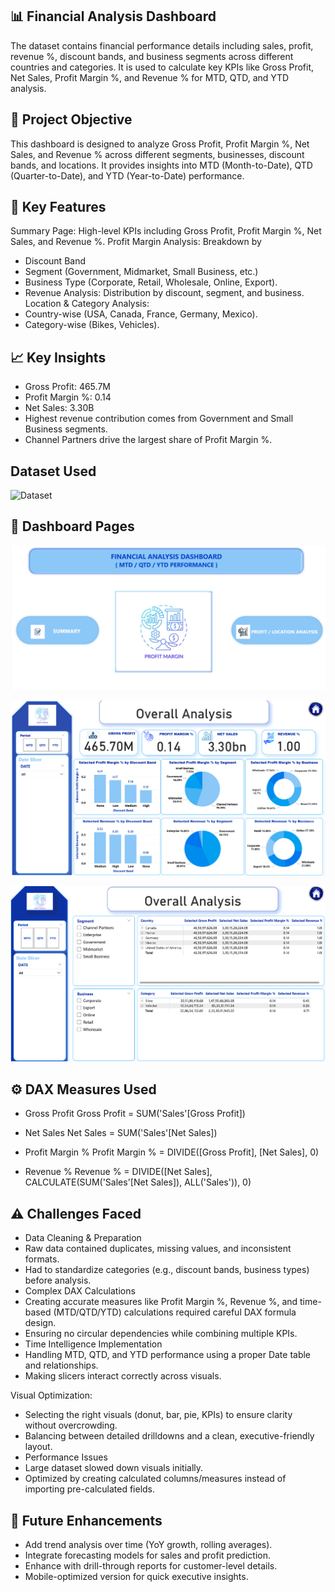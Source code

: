 ## 📊 Financial Analysis Dashboard
The dataset contains financial performance details including sales, profit, revenue %, discount bands, and business segments across different countries and categories. It is used to calculate key KPIs like Gross Profit, Net Sales, Profit Margin %, and Revenue % for MTD, QTD, and YTD analysis.

## 📌 Project Objective
This dashboard is designed to analyze Gross Profit, Profit Margin %, Net Sales, and Revenue % across different segments, businesses, discount bands, and locations.
It provides insights into MTD (Month-to-Date), QTD (Quarter-to-Date), and YTD (Year-to-Date) performance.

## 🔑 Key Features
 Summary Page: High-level KPIs including Gross Profit, Profit Margin %, Net Sales, and Revenue %.
 Profit Margin Analysis: Breakdown by
- Discount Band
- Segment (Government, Midmarket, Small Business, etc.)
- Business Type (Corporate, Retail, Wholesale, Online, Export).
- Revenue Analysis: Distribution by discount, segment, and business.
 Location & Category Analysis:
- Country-wise (USA, Canada, France, Germany, Mexico).
- Category-wise (Bikes, Vehicles).

## 📈 Key Insights
- Gross Profit: 465.7M
- Profit Margin %: 0.14
- Net Sales: 3.30B
- Highest revenue contribution comes from Government and Small Business segments.
- Channel Partners drive the largest share of Profit Margin %.

## Dataset Used
![Dataset](Finance_Dataset.xlx)


## 📂 Dashboard Pages
![Dashboard Screenshot](Report_Page-1.png)

![Dashboard Screenshot](Report_Page-2.png)

![Dashboard Screenshot](Report_Page-3.png)


## ⚙️ DAX Measures Used
- Gross Profit
Gross Profit = SUM('Sales'[Gross Profit])

- Net Sales
Net Sales = SUM('Sales'[Net Sales])

- Profit Margin %
Profit Margin % = DIVIDE([Gross Profit], [Net Sales], 0)

- Revenue %
Revenue % = DIVIDE([Net Sales], CALCULATE(SUM('Sales'[Net Sales]), ALL('Sales')), 0)

## ⚠️ Challenges Faced
- Data Cleaning & Preparation
- Raw data contained duplicates, missing values, and inconsistent formats.
- Had to standardize categories (e.g., discount bands, business types) before analysis.
- Complex DAX Calculations
- Creating accurate measures like Profit Margin %, Revenue %, and time-based (MTD/QTD/YTD) calculations required careful DAX formula design.
- Ensuring no circular dependencies while combining multiple KPIs.
- Time Intelligence Implementation
- Handling MTD, QTD, and YTD performance using a proper Date table and relationships.
- Making slicers interact correctly across visuals.

 Visual Optimization:
- Selecting the right visuals (donut, bar, pie, KPIs) to ensure clarity without overcrowding.
- Balancing between detailed drilldowns and a clean, executive-friendly layout.
- Performance Issues
- Large dataset slowed down visuals initially.
- Optimized by creating calculated columns/measures instead of importing pre-calculated fields.

## 🚀 Future Enhancements
- Add trend analysis over time (YoY growth, rolling averages).
- Integrate forecasting models for sales and profit prediction.
- Enhance with drill-through reports for customer-level details.
- Mobile-optimized version for quick executive insights.
